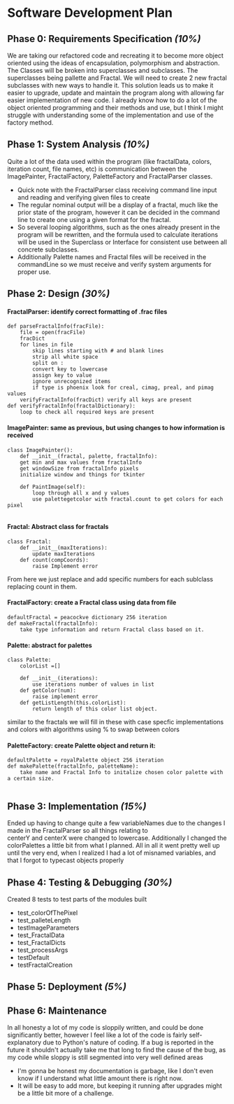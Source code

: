 # Software Development Plan

## Phase 0: Requirements Specification *(10%)*
We are taking our refactored code and recreating it to become more object oriented using the ideas of encapsulation, polymorphism and abstraction.
The Classes will be broken into superclasses and subclasses. The superclasses being pallette and Fractal. We will need to create 2 new 
fractal subclasses with new ways to handle it. 
This solution leads us to make it easier to upgrade, update and maintain the program along with allowing far easier implementation of new code.
I already know how to do a lot of the object oriented programming and their methods and use, but I think I might struggle with understanding some of the implementation and use of the factory method.
## Phase 1: System Analysis *(10%)*

Quite a lot of the data used within the program (like fractalData, colors, iteration count, file names, etc) is communication between the ImagePainter, FractalFactory, PaletteFactory and FractalParser classes.
* Quick note with the FractalParser class receiving command line input and reading and verifying given files to create
* The regular nominal output will be a display of a fractal, much like the prior state of the program, however it can be decided in the command line to create one using a given format for the fractal.
* So several looping algorithms, such as the ones already present in the program will be rewritten, and the formula used to calculate iterations will be used in the Superclass or Interface for consistent use between all concrete subclasses.
* Additionally Palette names and Fractal files will be received in the commandLine so we must receive and verify system arguments for proper use.
## Phase 2: Design *(30%)*
#### FractalParser: identify correct formatting of .frac files
```
def parseFractalInfo(fracFile):
    file = open(fracFile)
    fracDict
    for lines in file 
        skip lines starting with # and blank lines
        strip all white space
        split on :
        convert key to lowercase 
        assign key to value
        ignore unrecognized items
        if type is phoenix look for creal, cimag, preal, and pimag values
    verifyFractalInfo(fracDict) verify all keys are present
def verifyFractalInfo(fractalDictionary):
    loop to check all required keys are present
```
#### ImagePainter: same as previous, but using changes to how information is received
```
class ImagePainter():
    def __init__(fractal, palette, fractalInfo):
    get min and max values from fractalInfo
    get windowSize from fractalInfo pixels
    initialize window and things for tkinter
    
    def PaintImage(self):
        loop through all x and y values
        use palettegetcolor with fractal.count to get colors for each pixel
        
```
#### Fractal: Abstract class for fractals
```
class Fractal:
    def __init__(maxIterations):
        update maxIterations
    def count(compCoords):
        raise Implement error
```
From here we just replace and add specific numbers for each sublclass replacing count in them.
#### FractalFactory: create a Fractal class using data from file
```
defaultFractal = peacockve dictionary 256 iteration
def makeFractal(fractalInfo):
    take type information and return Fractal class based on it.
```
#### Palette: abstract for palettes
```
class Palette:
    colorList =[]

    def __init__(iterations):
        use iterations number of values in list
    def getColor(num):
        raise implement error
    def getListLength(this.colorList):
        return length of this color list object.
```
similar to the fractals we will fill in these with case specfic implementations and colors with algorithms using % to swap between colors
#### PaletteFactory: create Palette object and return it:
```
defaultPalette = royalPalette object 256 iteration
def makePalette(fractalInfo, paletteName):
    take name and Fractal Info to initalize chosen color palette with a certain size.
    
```
## Phase 3: Implementation *(15%)*
Ended up having to change quite a few variableNames due to the changes I made in the FractalParser so all things relating to\
centerY and centerX were changed to lowercase. Additionally I changed the colorPalettes a little bit from what I planned.
All in all it went pretty well up until the very end, when I realized I had a lot of misnamed variables, and that I forgot to typecast objects properly


## Phase 4: Testing & Debugging *(30%)*
Created 8 tests to test parts of the modules built
* test_colorOfThePixel
* test_palleteLength 
* testImageParameters 
* test_FractalData 
* test_FractalDicts 
* test_processArgs 
* testDefault 
* testFractalCreation



## Phase 5: Deployment *(5%)*


## Phase 6: Maintenance

In all honesty a lot of my code is sloppily written, and could be done significantly better, however I feel like a lot  of the code is fairly self-explanatory
due to Python's nature of coding. If a bug is reported in the future it shouldn't actually take me that long to find the cause of the bug, as my code while sloppy is still segmented into very well defined areas
* I'm gonna be honest my documentation is garbage, like I don't even know if I understand what little amount there is right now.
* It will be easy to add more, but keeping it running after upgrades might be a little bit more of a challenge.